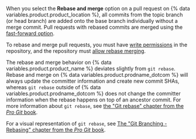 When you select the **Rebase and merge** option on a pull request on {% data variables.product.product_location %}, all commits from the topic branch (or head branch) are added onto the base branch individually without a merge commit. Pull requests with rebased commits are merged using the [fast-forward option](https://git-scm.com/docs/git-merge#_fast_forward_merge).

To rebase and merge pull requests, you must have [write permissions](/articles/repository-permission-levels-for-an-organization/) in the repository, and the repository must [allow rebase merging](/articles/configuring-commit-rebasing-for-pull-requests/).

The rebase and merge behavior on {% data variables.product.product_name %} deviates slightly from `git rebase`. Rebase and merge on {% data variables.product.prodname_dotcom %} will always update the committer information and create new commit SHAs, whereas `git rebase` outside of {% data variables.product.prodname_dotcom %} does not change the committer information when the rebase happens on top of an ancestor commit. For more information about `git rebase`, see [the "Git rebase" chapter from the _Pro Git_ book](https://git-scm.com/docs/git-rebase).

For a visual representation of `git rebase`, see [The "Git Branching - Rebasing" chapter from the _Pro Git_ book](https://git-scm.com/book/en/Git-Branching-Rebasing).
